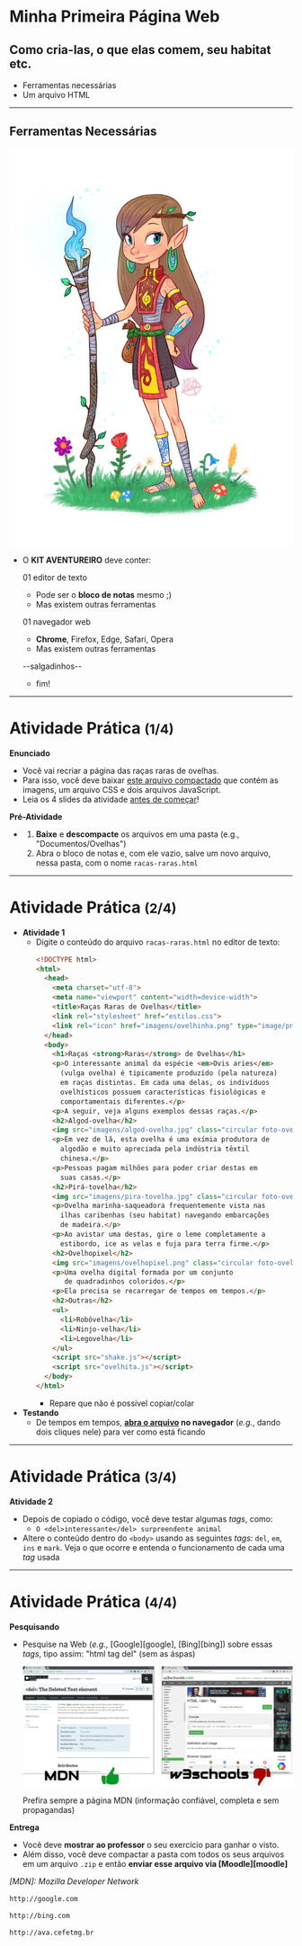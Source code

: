 <!-- {"layout": "section-header", "hash": "minha-primeira-pagina-web"} -->
# Minha Primeira Página Web
## Como cria-las, o que elas comem, seu habitat etc.

- Ferramentas necessárias
- Um arquivo HTML
<!-- {ul:.content} -->

---
<!-- {"layout": "tall-figure-right"} -->
## Ferramentas Necessárias

![](../../../images/kit-aventureiro.jpg)
- O **KIT AVENTUREIRO** deve conter:

  01 editor de texto <!-- {dl:.width-50.bulleted-dt} -->
    - Pode ser o **bloco de notas** mesmo ;)
    - Mas existem outras ferramentas

  01 navegador web
    - **Chrome**, Firefox, Edge, Safari, Opera
    - Mas existem outras ferramentas

  --salgadinhos--
    - fim!

---
# Atividade Prática <small>(1/4)</small>

**Enunciado**
  - Você vai recriar a página das raças raras de ovelhas.
  - Para isso, você deve baixar [este arquivo compactado][codigo-seminal-ovelhas]
    que contém as imagens, um arquivo CSS e dois arquivos JavaScript.
  - Leia os 4 slides da atividade <u>antes de começar</u>!

**Pré-Atividade**
  - 1. **Baixe** e **descompacte** os arquivos em uma pasta (e.g.,
       "Documentos/Ovelhas")
    1. Abra o bloco de notas e, com ele vazio,
       salve um novo arquivo, nessa pasta, com o nome `racas-raras.html`

[codigo-seminal-ovelhas]: https://github.com/fegemo/cefet-web-ovelhas/archive/exercicio.zip

---
<!-- {"preventSelection": "pre > code", "elementStyles": {"pre": "height: 160px"} } -->
# Atividade Prática <small>(2/4)</small>

- **Atividade 1**
  - Digite o conteúdo do arquivo `racas-raras.html` no editor de texto: <!-- {.compact-code} -->
    ```html
    <!DOCTYPE html>
    <html>
      <head>
        <meta charset="utf-8">
        <meta name="viewport" content="width=device-width">
        <title>Raças Raras de Ovelhas</title>
        <link rel="stylesheet" href="estilos.css">
        <link rel="icon" href="imagens/ovelhinha.png" type="image/png">
      </head>
      <body>
        <h1>Raças <strong>Raras</strong> de Ovelhas</h1>
        <p>O interessante animal da espécie <em>Ovis aries</em>
          (vulga ovelha) é tipicamente produzido (pela natureza)
          em raças distintas. Em cada uma delas, os indivíduos
          ovelhísticos possuem características fisiológicas e
          comportamentais diferentes.</p>
        <p>A seguir, veja alguns exemplos dessas raças.</p>
        <h2>Algod-ovelha</h2>
        <img src="imagens/algod-ovelha.jpg" class="circular foto-ovelha">
        <p>Em vez de lã, esta ovelha é uma exímia produtora de
          algodão e muito apreciada pela indústria têxtil
          chinesa.</p>
        <p>Pessoas pagam milhões para poder criar destas em
          suas casas.</p>
        <h2>Pirá-tovelha</h2>
        <img src="imagens/pira-tovelha.jpg" class="circular foto-ovelha">
        <p>Ovelha marinha-saqueadora frequentemente vista nas
          ilhas caribenhas (seu habitat) navegando embarcações
          de madeira.</p>
        <p>Ao avistar uma destas, gire o leme completamente a
          estibordo, ice as velas e fuja para terra firme.</p>
        <h2>Ovelhopixel</h2>
        <img src="imagens/ovelhopixel.png" class="circular foto-ovelha">
        <p>Uma ovelha digital formada por um conjunto
           de quadradinhos coloridos.</p>
        <p>Ela precisa se recarregar de tempos em tempos.</p>
        <h2>Outras</h2>
        <ul>
          <li>Robôvelha</li>
          <li>Ninjo-velha</li>
          <li>Legovelha</li>
        </ul>
        <script src="shake.js"></script>
        <script src="ovelhita.js"></script>
      </body>
    </html>
    ```
    - Repare que não é possível copiar/colar
- **Testando**
  - De tempos em tempos, **<u>abra o arquivo</u> no navegador** (_e.g._,
    dando dois cliques nele) para ver como está ficando

---
# Atividade Prática <small>(3/4)</small>

**Atividade 2**
  - Depois de copiado o código, você deve testar algumas _tags_, como:
    - `O <del>interessante</del> surpreendente animal`
  - Altere o conteúdo dentro do `<body>` usando as seguintes _tags_: `del`,
    `em`, `ins` e `mark`. Veja o que ocorre e entenda o funcionamento de
    cada uma _tag_ usada

---
# Atividade Prática <small>(4/4)</small>

**Pesquisando**
  - Pesquise na Web (_e.g._, [Google][google], [Bing][bing]) sobre essas _tags_,
    tipo assim: "html tag del" (sem as áspas)

    ![](../../../images/documentation-alternatives.png) <!-- {.push-right style="height: 125px"} -->

      Prefira sempre a página MDN (informação confiável, completa e sem propagandas)

**Entrega**
  - Você deve **mostrar ao professor** o seu exercício para ganhar o visto.
  - Além disso, você deve compactar a pasta com todos os seus arquivos em
    um arquivo `.zip` e então **enviar esse arquivo via [Moodle][moodle]**

*[MDN]: Mozilla Developer Network*
~~~[google]: 
http://google.com
~~~
~~~[bing]: 
http://bing.com
~~~
~~~[moodle]: 
http://ava.cefetmg.br
~~~